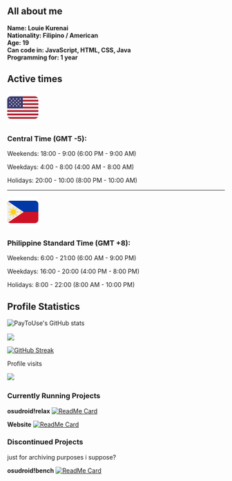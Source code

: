 ## All about me
<b>Name: Louie Kurenai</b>
<br>
<b>Nationality: Filipino / American</b>
<br>
<b>Age: 19</b>
<br>
<b>Can code in: JavaScript, HTML, CSS, Java</b>
<br>
<b>Programming for: 1 year</b>

## Active times
<img src="medias/usa_flag.svg">

### Central Time (GMT -5):
Weekends: 18:00 - 9:00 (6:00 PM - 9:00 AM)

Weekdays: 4:00 - 8:00 (4:00 AM - 8:00 AM)

Holidays: 20:00 - 10:00 (8:00 PM - 10:00 AM)

<hr>
<img src="medias/phl_flag.svg">

### Philippine Standard Time (GMT +8): 
Weekends: 6:00 - 21:00 (6:00 AM - 9:00 PM)

Weekdays: 16:00 - 20:00 (4:00 PM - 8:00 PM) 

Holidays: 8:00 - 22:00 (8:00 AM - 10:00 PM)

## Profile Statistics

![PayToUse's GitHub stats](https://github-readme-stats.vercel.app/api?username=PayToUse\&show=reviews,discussions_started,discussions_answered&theme=radical&show_icons=true&include_all_commits=true)

<a href="https://github.com/anuraghazra/github-readme-stats">
  <img align="center" src="https://github-readme-stats.vercel.app/api/top-langs/?username=PayToUse&bg_color=30,FF0000,AA0000&title_color=ffffff&text_color=ffffff&langs_count=50&hide_title=true&layout=compact&hide_border=true" />
</a> 

[![GitHub Streak](https://streak-stats.demolab.com/?user=PayToUse&currStreakNum=2FD3EB&fire=pink&sideLabels=F00&date_format=[Y.]n.j)](https://git.io/streak-stats)

Profile visits

<img src="https://profile-counter.glitch.me/PayToUse/count.svg" />

### Currently Running Projects

<b>osudroid!relax</b>
[![ReadMe Card](https://github-readme-stats.vercel.app/api/pin/?username=PayToUse&repo=osudroid-rx)](https://github.com/PayToUse/osudroid-rx)

<b>Website</b>
[![ReadMe Card](https://github-readme-stats.vercel.app/api/pin/?username=PayToUse&repo=paytouse.github.io)](https://github.com/PayToUse/paytouse.github.io)

### Discontinued Projects

just for archiving purposes i suppose?

<b>osudroid!bench</b>
[![ReadMe Card](https://github-readme-stats.vercel.app/api/pin/?username=PayToUse&repo=osudroid-bench)](https://github.com/PayToUse/osudroid-bench)
